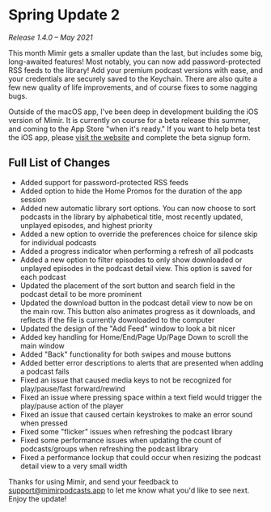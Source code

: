 # Spring Update 2
*Release 1.4.0 – May 2021*

This month Mimir gets a smaller update than the last, but includes some big, long-awaited features! Most notably, you can now add password-protected RSS feeds to the library! Add your premium podcast versions with ease, and your credentials are securely saved to the Keychain. There are also quite a few new quality of life improvements, and of course fixes to some nagging bugs. 

Outside of the macOS app, I've been deep in development building the iOS version of Mimir. It is currently on course for a beta release this summer, and coming to the App Store "when it's ready." If you want to help beta test the iOS app, please [visit the website](https://mimirpodcasts.app) and complete the beta signup form.


## Full List of Changes
- Added support for password-protected RSS feeds
- Added option to hide the Home Promos for the duration of the app session
- Added new automatic library sort options. You can now choose to sort podcasts in the library by alphabetical title, most recently updated, unplayed episodes, and highest priority
- Added a new option to override the preferences choice for silence skip for individual podcasts
- Added a progress indicator when performing a refresh of all podcasts
- Added a new option to filter episodes to only show downloaded or unplayed episodes in the podcast detail view. This option is saved for each podcast
- Updated the placement of the sort button and search field in the podcast detail to be more prominent
- Updated the download button in the podcast detail view to now be on the main row. This button also animates progress as it downloads, and reflects if the file is currently downloaded to the computer
- Updated the design of the "Add Feed" window to look a bit nicer
- Added key handling for Home/End/Page Up/Page Down to scroll the main window
- Added "Back" functionality for both swipes and mouse buttons
- Added better error descriptions to alerts that are presented when adding a podcast fails
- Fixed an issue that caused media keys to not be recognized for play/pause/fast forward/rewind
- Fixed an issue where pressing space within a text field would trigger the play/pause action of the player
- Fixed an issue that caused certain keystrokes to make an error sound when pressed
- Fixed some "flicker" issues when refreshing the podcast library
- Fixed some performance issues when updating the count of podcasts/groups when refreshing the podcast library
- Fixed a performance lockup that could occur when resizing the podcast detail view to a very small width

Thanks for using Mimir, and send your feedback to [support@mimirpodcasts.app](mailto:support@mimirpodcasts.app) to let me know what you'd like to see next. Enjoy the update!
